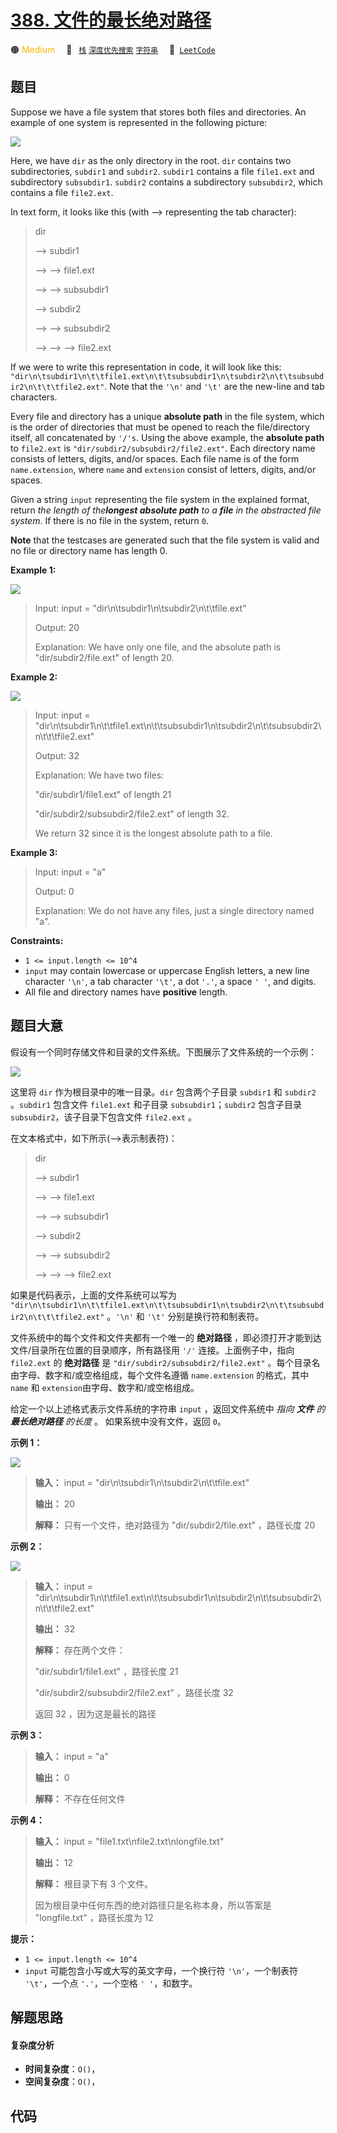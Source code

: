 # [388. 文件的最长绝对路径](https://leetcode.com/problems/longest-absolute-file-path)

🟠 <font color=#ffb800>Medium</font>&emsp; 🔖&ensp; [`栈`](/tag/stack.md) [`深度优先搜索`](/tag/depth-first-search.md) [`字符串`](/tag/string.md)&emsp; 🔗&ensp;[`LeetCode`](https://leetcode.com/problems/longest-absolute-file-path)

## 题目

Suppose we have a file system that stores both files and directories. An
example of one system is represented in the following picture:

![](https://assets.leetcode.com/uploads/2020/08/28/mdir.jpg)

Here, we have `dir` as the only directory in the root. `dir` contains two
subdirectories, `subdir1` and `subdir2`. `subdir1` contains a file `file1.ext`
and subdirectory `subsubdir1`. `subdir2` contains a subdirectory `subsubdir2`,
which contains a file `file2.ext`.

In text form, it looks like this (with ⟶ representing the tab character):

> 
> 
> 
> 
> 
> dir
> 
> ⟶ subdir1
> 
> ⟶ ⟶ file1.ext
> 
> ⟶ ⟶ subsubdir1
> 
> ⟶ subdir2
> 
> ⟶ ⟶ subsubdir2
> 
> ⟶ ⟶ ⟶ file2.ext
> 
> 

If we were to write this representation in code, it will look like this:
`"dir\n\tsubdir1\n\t\tfile1.ext\n\t\tsubsubdir1\n\tsubdir2\n\t\tsubsubdir2\n\t\t\tfile2.ext"`.
Note that the `'\n'` and `'\t'` are the new-line and tab characters.

Every file and directory has a unique **absolute path** in the file system,
which is the order of directories that must be opened to reach the
file/directory itself, all concatenated by `'/'s`. Using the above example,
the **absolute path** to `file2.ext` is `"dir/subdir2/subsubdir2/file2.ext"`.
Each directory name consists of letters, digits, and/or spaces. Each file name
is of the form `name.extension`, where `name` and `extension` consist of
letters, digits, and/or spaces.

Given a string `input` representing the file system in the explained format,
return _the length of the**longest absolute path** to a **file** in the
abstracted file system_. If there is no file in the system, return `0`.

**Note** that the testcases are generated such that the file system is valid
and no file or directory name has length 0.



**Example 1:**

![](https://assets.leetcode.com/uploads/2020/08/28/dir1.jpg)

> Input: input = "dir\n\tsubdir1\n\tsubdir2\n\t\tfile.ext"
> 
> Output: 20
> 
> Explanation: We have only one file, and the absolute path is "dir/subdir2/file.ext" of length 20.

**Example 2:**

![](https://assets.leetcode.com/uploads/2020/08/28/dir2.jpg)

> Input: input = "dir\n\tsubdir1\n\t\tfile1.ext\n\t\tsubsubdir1\n\tsubdir2\n\t\tsubsubdir2\n\t\t\tfile2.ext"
> 
> Output: 32
> 
> Explanation: We have two files:
> 
> "dir/subdir1/file1.ext" of length 21
> 
> "dir/subdir2/subsubdir2/file2.ext" of length 32.
> 
> We return 32 since it is the longest absolute path to a file.

**Example 3:**

> Input: input = "a"
> 
> Output: 0
> 
> Explanation: We do not have any files, just a single directory named "a".

**Constraints:**

  * `1 <= input.length <= 10^4`
  * `input` may contain lowercase or uppercase English letters, a new line character `'\n'`, a tab character `'\t'`, a dot `'.'`, a space `' '`, and digits.
  * All file and directory names have **positive** length.


## 题目大意

假设有一个同时存储文件和目录的文件系统。下图展示了文件系统的一个示例：

![](https://assets.leetcode.com/uploads/2020/08/28/mdir.jpg)

这里将 `dir` 作为根目录中的唯一目录。`dir` 包含两个子目录 `subdir1` 和 `subdir2` 。`subdir1` 包含文件
`file1.ext` 和子目录 `subsubdir1`；`subdir2` 包含子目录 `subsubdir2`，该子目录下包含文件
`file2.ext` 。

在文本格式中，如下所示(⟶表示制表符)：

> 
> 
> 
> 
> 
> dir
> 
> ⟶ subdir1
> 
> ⟶ ⟶ file1.ext
> 
> ⟶ ⟶ subsubdir1
> 
> ⟶ subdir2
> 
> ⟶ ⟶ subsubdir2
> 
> ⟶ ⟶ ⟶ file2.ext
> 
> 

如果是代码表示，上面的文件系统可以写为
`"dir\n\tsubdir1\n\t\tfile1.ext\n\t\tsubsubdir1\n\tsubdir2\n\t\tsubsubdir2\n\t\t\tfile2.ext"`
。`'\n'` 和 `'\t'` 分别是换行符和制表符。

文件系统中的每个文件和文件夹都有一个唯一的 **绝对路径** ，即必须打开才能到达文件/目录所在位置的目录顺序，所有路径用 `'/'`
连接。上面例子中，指向 `file2.ext` 的 **绝对路径** 是 `"dir/subdir2/subsubdir2/file2.ext"`
。每个目录名由字母、数字和/或空格组成，每个文件名遵循 `name.extension` 的格式，其中 `name` 和
`extension`由字母、数字和/或空格组成。

给定一个以上述格式表示文件系统的字符串 `input` ，返回文件系统中 _指向  **文件**  的 **最长绝对路径** 的长度_ 。
如果系统中没有文件，返回 `0`。



**示例 1：**

![](https://assets.leetcode.com/uploads/2020/08/28/dir1.jpg)

> 
> 
> 
> 
> 
> **输入：** input = "dir\n\tsubdir1\n\tsubdir2\n\t\tfile.ext"
> 
> **输出：** 20
> 
> **解释：** 只有一个文件，绝对路径为 "dir/subdir2/file.ext" ，路径长度 20
> 
> 

**示例 2：**

![](https://assets.leetcode.com/uploads/2020/08/28/dir2.jpg)

> 
> 
> 
> 
> 
> **输入：** input = "dir\n\tsubdir1\n\t\tfile1.ext\n\t\tsubsubdir1\n\tsubdir2\n\t\tsubsubdir2\n\t\t\tfile2.ext"
> 
> **输出：** 32
> 
> **解释：** 存在两个文件：
> 
> "dir/subdir1/file1.ext" ，路径长度 21
> 
> "dir/subdir2/subsubdir2/file2.ext" ，路径长度 32
> 
> 返回 32 ，因为这是最长的路径

**示例 3：**

> 
> 
> 
> 
> 
> **输入：** input = "a"
> 
> **输出：** 0
> 
> **解释：** 不存在任何文件

**示例 4：**

> 
> 
> 
> 
> 
> **输入：** input = "file1.txt\nfile2.txt\nlongfile.txt"
> 
> **输出：** 12
> 
> **解释：** 根目录下有 3 个文件。
> 
> 因为根目录中任何东西的绝对路径只是名称本身，所以答案是 "longfile.txt" ，路径长度为 12
> 
> 



**提示：**

  * `1 <= input.length <= 10^4`
  * `input` 可能包含小写或大写的英文字母，一个换行符 `'\n'`，一个制表符 `'\t'`，一个点 `'.'`，一个空格 `' '`，和数字。


## 解题思路

#### 复杂度分析

- **时间复杂度**：`O()`，
- **空间复杂度**：`O()`，

## 代码

```javascript

```